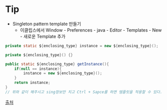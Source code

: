 # Tip
- Singleton pattern template 만들기
	- 이클립스에서 Window - Preferences - java - Editor - Templates - New - 새로운 Template 추가
```java
private static ${enclosing_type} instance = new ${enclosing_type}();

private ${enclosing_type}() {}

public static ${enclosing_type} getInstance(){
    if(null == instance){
        instance = new ${enclosing_type}();
    }
    return instance;
}
// 위와 같이 해주시고 sing정보만 치고 Ctrl + Sapce를 하면 템플릿을 적용할 수 있다.
```
[출처](http://vicki.tistory.com/611)
